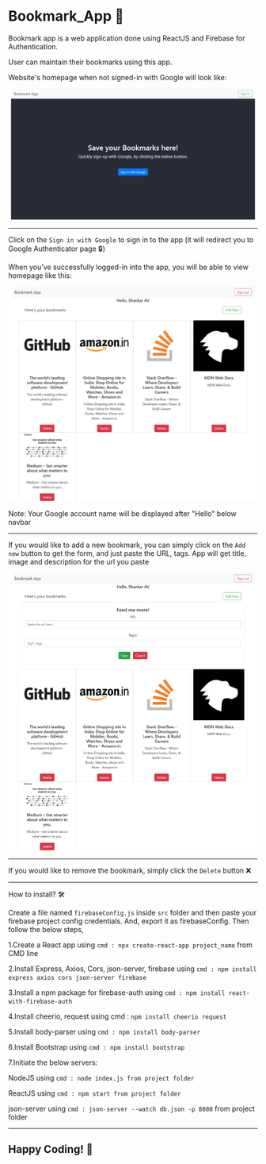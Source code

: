 # Bookmark_App 📑

Bookmark app is a web application done using ReactJS and Firebase for Authentication. 

User can maintain their bookmarks using this app.

Website's homepage when not signed-in with Google will look like: 

![Image of Yaktocat](https://github.com/AVShankar/bookmark/blob/master/Screenshots/sign-in.png)

--------------------------------------------------------------------------------------------------------------------------------------

Click on the ```Sign in with Google``` to sign in to the app (it will redirect you to Google Authenticator page 🔒)

When you've successfully logged-in into the app, you will be able to view homepage  like this: 

![Image of Yaktocat](https://github.com/AVShankar/bookmark/blob/master/Screenshots/home.png)

Note: Your Google account name will be displayed after "Hello" below navbar

--------------------------------------------------------------------------------------------------------------------------------------

If you would like to add a new bookmark, you can simply click on the ```Add new``` button to get the form, and just paste the URL, tags. App will get title, image and description for the url you paste

![Image of Yaktocat](https://github.com/AVShankar/bookmark/blob/master/Screenshots/form.png)

--------------------------------------------------------------------------------------------------------------------------------------

If you would like to remove the bookmark, simply click the ```Delete``` button ❌

---------------------------------------------------------------------------------------------------------------------------------------

How to install? 🛠

Create a file named ```firebaseConfig.js``` inside ```src``` folder and then paste your firebase project config credentials. And, export it as firebaseConfig. Then follow the below steps,

1.Create a React app using ```cmd : npx create-react-app project_name``` from CMD line

2.Install Express, Axios, Cors, json-server, firebase using ```cmd : npm install express axios cors json-server firebase```

3.Install a npm package for firebase-auth using ```cmd : npm install react-with-firebase-auth```

4.Install cheerio, request using cmd : ```npm install cheerio request```

5.Install body-parser using ```cmd : npm install body-parser```

6.Install Bootstrap using ```cmd : npm install bootstrap```

7.Initiate the below servers:

NodeJS using ```cmd : node index.js from project folder```

ReactJS using ```cmd : npm start from project folder```

json-server using ```cmd : json-server --watch db.json -p 8080``` from project folder

--------------------------------------------------------------------------------------------------------------------------------------

<h2>Happy Coding! 🤖
